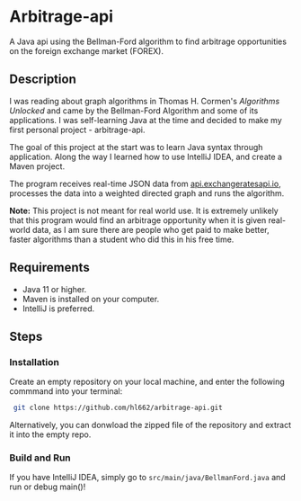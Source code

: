 # Arbitrage-api
A Java api using the Bellman-Ford algorithm to find arbitrage opportunities on the foreign exchange market (FOREX).

## Description
I was reading about graph algorithms in Thomas H. Cormen's *Algorithms Unlocked* and came by the Bellman-Ford Algorithm and some of its applications. I was self-learning Java at the time and decided to make my first personal project - arbitrage-api.

The goal of this project at the start was to learn Java syntax through application. Along the way I learned how to use IntelliJ IDEA, and create a Maven project.  

The program receives real-time JSON data from [api.exchangeratesapi.io][1], processes the data into a weighted directed graph and runs the algorithm.

**Note:** This project is not meant for real world use. It is extremely unlikely that this program would find an arbitrage opportunity when it is given real-world data, as I am sure there are people who get paid to make better, faster algorithms  than a student who did this in his free time.
## Requirements
* Java 11 or higher.
* Maven is installed on your computer.
* IntelliJ is preferred.
## Steps
### Installation
 Create an empty repository on your local machine, and enter the following commmand into your terminal: 
 ```bash
  git clone https://github.com/hl662/arbitrage-api.git 
```
Alternatively, you can donwload the zipped file of the repository and extract it into the empty repo.

### Build and Run
If you have IntelliJ IDEA, simply go to `src/main/java/BellmanFord.java` and run or debug main()!

[1]: https://exchangeratesapi.io/